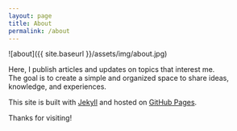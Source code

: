 ```yaml
---
layout: page
title: About
permalink: /about
---
```

![about]({{ site.baseurl }}/assets/img/about.jpg)

Here, I publish articles and updates on topics that interest me.  
The goal is to create a simple and organized space to share ideas, knowledge, and experiences.

This site is built with [Jekyll](https://jekyllrb.com) and hosted on [GitHub Pages](https://pages.github.com).

Thanks for visiting!
